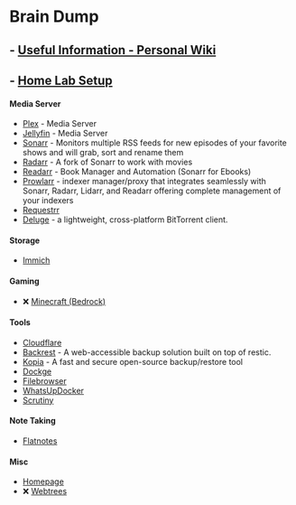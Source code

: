 #  Brain Dump

## - [Useful Information - Personal Wiki](https://github.com/bearded-papa/useful-information)

## - [Home Lab Setup](https://github.com/bearded-papa/homelab/)

#### Media Server
 - [Plex](https://github.com/bearded-papa/homelab/tree/main/plex/) - Media Server
 - [Jellyfin](https://github.com/bearded-papa/homelab/tree/main/jellyfin) - Media Server
 - [Sonarr](https://github.com/bearded-papa/homelab/tree/main/sonarr/) - Monitors multiple RSS feeds for new episodes of your favorite shows and will grab, sort and rename them
 - [Radarr](https://github.com/bearded-papa/homelab/tree/main/radarr/) - A fork of Sonarr to work with movies
 - [Readarr](https://github.com/bearded-papa/homelab/tree/main/readarr) - Book Manager and Automation (Sonarr for Ebooks)
 - [Prowlarr](https://github.com/bearded-papa/homelab/tree/main/prowlarr/) - indexer manager/proxy that integrates seamlessly with Sonarr, Radarr, Lidarr, and Readarr offering complete management of your indexers
 - [Requestrr](https://github.com/bearded-papa/homelab/tree/main/requestrr/)
 - [Deluge](https://github.com/bearded-papa/homelab/tree/main/deluge/) - a lightweight, cross-platform BitTorrent client.

#### Storage
 - [Immich](https://github.com/bearded-papa/homelab/tree/main/immich)

#### Gaming

 - &#10060; [Minecraft (Bedrock)](https://github.com/bearded-papa/homelab/tree/main/minecraft-bedrock/)

#### Tools
 - [Cloudflare](https://github.com/bearded-papa/homelab/tree/main/cloudflare/)
 - [Backrest](https://github.com/bearded-papa/homelab/tree/main/backrest) - A web-accessible backup solution built on top of restic.
 - [Kopia](https://github.com/bearded-papa/homelab/tree/main/kopia) - A fast and secure open-source backup/restore tool
 - [Dockge](https://github.com/bearded-papa/homelab/tree/main/dockge/)
 - [Filebrowser](https://github.com/bearded-papa/homelab/tree/main/filebrowser/)
 - [WhatsUpDocker](https://github.com/bearded-papa/homelab/tree/main/whatsupdocker)
 - [Scrutiny](https://github.com/bearded-papa/homelab/tree/main/scrutiny/)

#### Note Taking
 - [Flatnotes](https://github.com/bearded-papa/homelab/tree/main/flatnotes/)

#### Misc
 - [Homepage](https://github.com/bearded-papa/homelab/tree/main/homepage/)
 - &#10060; [Webtrees](https://github.com/bearded-papa/homelab/tree/main/webtrees/)
